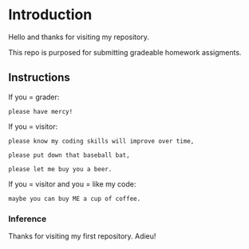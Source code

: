 <h1>Introduction</h1>

Hello and thanks for visiting my repository.



This repo is purposed for submitting gradeable homework assigments.

<h2>Instructions</h2>

If you = grader: 
    
    please have mercy!

If you = visitor:
    
    please know my coding skills will improve over time, 
    
    please put down that baseball bat,
    
    please let me buy you a beer.

If you = visitor and you = like my code: 
    
    maybe you can buy ME a cup of coffee.
    
  
<h3>Inference</h3>

Thanks for visiting my first repository. Adieu!

